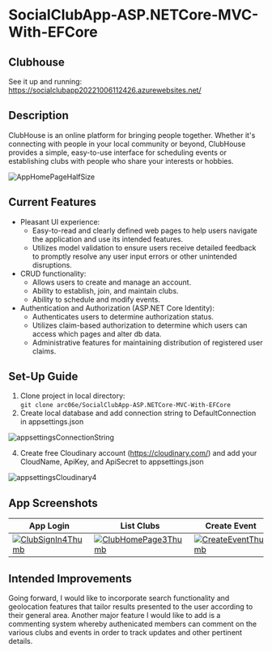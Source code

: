 # SocialClubApp-ASP.NETCore-MVC-With-EFCore

## Clubhouse
See it up and running: https://socialclubapp20221006112426.azurewebsites.net/

## Description

ClubHouse is an online platform for bringing people together. Whether it's connecting with people in your local community or beyond, ClubHouse provides a simple, easy-to-use interface for scheduling events or establishing clubs with people who share your interests or hobbies.

<!-- ![SocialClubAppScreenshotResize2](https://user-images.githubusercontent.com/91097715/195120960-f829ab91-f348-4332-8ad7-e87fa7ad5041.jpg) -->

![AppHomePageHalfSize](https://user-images.githubusercontent.com/91097715/196818020-8935041e-7fac-4e4e-b73f-0050714b761e.jpg)

<!--

## Origin

I built this MVC ASP.NET Core app in .NET 6 in order to better acquaint myself with ASP.NET Core's Identity Framework. Through designing and building this app, I was able to learn about key features of the Identity Framework - such as authentication and authorization - and the ways in which you can restrict user access to parts of the app through assigning roles and claims in order to create a more secure app.
-->

## Current Features

 * Pleasant UI experience:
   * Easy-to-read and clearly defined web pages to help users navigate the application and use its intended features.
   * Utilizes model validation to ensure users receive detailed feedback to promptly resolve any user input errors or other unintended disruptions.
 * CRUD functionality:
   * Allows users to create and manage an account.
   * Ability to establish, join, and maintain clubs.
   * Ability to schedule and modify events. 
 * Authentication and Authorization (ASP.NET Core Identity):
   * Authenticates users to determine authorization status.
   * Utilizes claim-based authorization to determine which users can access which pages and alter db data.
   * Administrative features for maintaining distribution of registered user claims.   

<!-- * Seeds database with sample data to demonstrate app's key features. -->

## Set-Up Guide
1. Clone project in local directory:<br/>
``` git clone arc06e/SocialClubApp-ASP.NETCore-MVC-With-EFCore ```
2. Create local database and add connection string to DefaultConnection in appsettings.json

![appsettingsConnectionString](https://user-images.githubusercontent.com/91097715/195206516-5327b569-4f5f-4192-9bb9-3a5ee9f2aaf7.jpg)


4. Create free Cloudinary account (https://cloudinary.com/) and add your CloudName, ApiKey, and ApiSecret to appsettings.json 

![appsettingsCloudinary4](https://user-images.githubusercontent.com/91097715/195207067-51977ff9-bdcd-41f5-9b04-c927be7a264c.jpg)


<!-- ![appsettings json2](https://user-images.githubusercontent.com/91097715/195206015-50b89802-4b2a-4494-b872-3464d684c13a.jpg) -->


<!-- 
NEED SECTION ON HOW TO CLONE/FORK APP, CONFIGURE DB, CLOUDINARY, ETC
1. CLONE/FORK
  - CLONE PROJECT
  - *INCLUDE CODE ``` https://github.com/arc06e/SocialClubApp-ASP.NETCore-MVC-With-EFCore.git ```*
2. SET UP LOCAL DB/ADD CONNECTION STRING TO APPSETTINGS
3. CREATE CLOUDINARY ACCOUNT
-->
 









## App Screenshots

| App Login | List Clubs | Create Event | Club Details | Manage Users | Delete Event |
| ------------- | ------------- | --- | --- | --- | --- |
| [![ClubSignIn4Thumb](https://user-images.githubusercontent.com/91097715/196816616-af8442d0-c5c9-444d-a03e-5bd4b2b72ec6.jpg)](https://user-images.githubusercontent.com/91097715/196816137-84e5788c-9f54-40ca-92f1-fc48ef85c1b7.jpg) | [![ClubHomePage3Thumb](https://user-images.githubusercontent.com/91097715/196816746-283da717-53ce-48fe-b0d9-003f7705a18f.jpg)](https://user-images.githubusercontent.com/91097715/196776587-ee3ae7c7-30cd-4626-a4ac-32f91bec0bf7.jpg) | [![CreateEventThumb](https://user-images.githubusercontent.com/91097715/196817389-c65e1236-a3e9-49e9-9889-b288854a796d.jpg)](https://user-images.githubusercontent.com/91097715/196814987-aa3cf860-53ab-44db-b862-50f192fc318a.jpg) | [![ClubDetailsThumb](https://user-images.githubusercontent.com/91097715/196817397-4593979a-acc1-4ed7-88a2-c2ee745af295.jpg)](https://user-images.githubusercontent.com/91097715/196813750-8cf21289-cb16-4398-bc54-75f1d163d830.jpg) | [![ManageUsersThumb2](https://user-images.githubusercontent.com/91097715/196817559-4c2d29e4-0b95-4ea3-ab96-c3809b4eb03c.jpg)](https://user-images.githubusercontent.com/91097715/196814262-4789b657-bdc5-4a94-8fc7-33ccb704e9a0.jpg) | [![DeleteEventThumb](https://user-images.githubusercontent.com/91097715/196817580-0e100c9c-8287-4ec1-b835-42e227d0fc04.jpg)](https://user-images.githubusercontent.com/91097715/196815784-80b4542c-9ade-49e6-b07f-8a3a957df41a.jpg) |


## Intended Improvements

Going forward, I would like to incorporate search functionality and geolocation features that tailor results presented to the user according to their general area.  Another major feature I would like to add is a commenting system whereby authenicated members can comment on the various clubs and events in order to track updates and other pertinent details. 

<!--
![ClubHouseHomepage](https://user-images.githubusercontent.com/91097715/167471401-5dd897b3-23c0-4948-81b8-c46b97bf5178.JPG)

![ClubHouseListUsers](https://user-images.githubusercontent.com/91097715/167471424-463dfe25-d149-4214-b7d5-c21bb1d51fc3.JPG)


<![ClubHouseEditUser](https://user-images.githubusercontent.com/91097715/167471429-f74ae533-a31c-4fd4-882b-4a85e2734ae9.JPG)


-->
